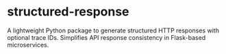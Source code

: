 # structured-response
A lightweight Python package to generate structured HTTP responses with optional trace IDs. Simplifies API response consistency in Flask-based microservices.
